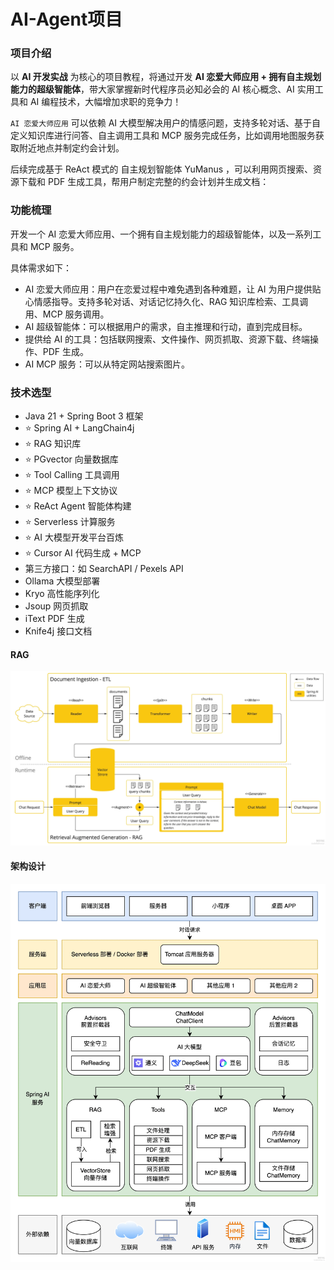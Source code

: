 # AI-Agent项目

### 项目介绍

以 **AI 开发实战** 为核心的项目教程，将通过开发 **AI 恋爱大师应用 + 拥有自主规划能力的超级智能体**，带大家掌握新时代程序员必知必会的
AI 核心概念、AI 实用工具和 AI 编程技术，大幅增加求职的竞争力！

`AI 恋爱大师应用` 可以依赖 AI 大模型解决用户的情感问题，支持多轮对话、基于自定义知识库进行问答、自主调用工具和 MCP
服务完成任务，比如调用地图服务获取附近地点并制定约会计划。

后续完成基于 ReAct 模式的 自主规划智能体 YuManus ，可以利用网页搜索、资源下载和 PDF 生成工具，帮用户制定完整的约会计划并生成文档：

### 功能梳理

开发一个 AI 恋爱大师应用、一个拥有自主规划能力的超级智能体，以及一系列工具和 MCP 服务。

具体需求如下：

* AI 恋爱大师应用：用户在恋爱过程中难免遇到各种难题，让 AI 为用户提供贴心情感指导。支持多轮对话、对话记忆持久化、RAG
  知识库检索、工具调用、MCP 服务调用。
* AI 超级智能体：可以根据用户的需求，自主推理和行动，直到完成目标。
* 提供给 AI 的工具：包括联网搜索、文件操作、网页抓取、资源下载、终端操作、PDF 生成。
* AI MCP 服务：可以从特定网站搜索图片。

### 技术选型

* Java 21 + Spring Boot 3 框架
* ⭐️ Spring AI + LangChain4j
* ⭐️ RAG 知识库
* ⭐️ PGvector 向量数据库
* ⭐ Tool Calling ️工具调用
* ⭐ MCP 模型上下文协议
* ⭐️ ReAct Agent 智能体构建
* ⭐️ Serverless 计算服务
* ⭐️ AI 大模型开发平台百炼
* ⭐️ Cursor AI 代码生成 + MCP
* 第三方接口：如 SearchAPI / Pexels API
* Ollama 大模型部署
* Kryo 高性能序列化
* Jsoup 网页抓取
* iText PDF 生成
* Knife4j 接口文档

#### RAG

![RAG.webp](docs/pic/RAG.webp)

#### 架构设计

![项目架构.webp](docs/pic/%E9%A1%B9%E7%9B%AE%E6%9E%B6%E6%9E%84.webp)

